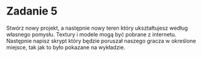 # Zadanie 5
Stwórz nowy projekt, a następnie nowy teren który ukształtujesz według własnego pomysłu. Textury i modele mogą być pobrane z internetu. Następnie napisz skrypt który będzie poruszał naszego gracza w określone miejsce, tak jak to było pokazane na wykładzie.
